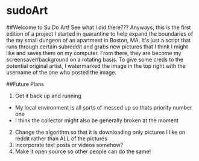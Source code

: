 # sudoArt
##Welcome to Su Do Art!
See what I did there???
Anyways, this is the first edition of a project I started in quarantine to help expand the boundaries of the my small dungeon of an apartment in Boston, MA.
It's just a script that runs through certain subreddit and grabs new pictures that I think I might like and saves them on my computer. From there, 
they are become my screensaver/background on a rotating basis. To give some creds to the potential original artist, I watermarked the image in the top right
with the username of the one who posted the image. 

##Future Plans
1. Get it back up and running
 -  My local environment is all sorts of messed up so thats priority number one
 -  I think the collector might also be generally broken at the moment
2. Change the algorithm so that it is downloading only pictures I like on reddit rather than ALL of the pictures
3. Incorporate text posts or videos somehow?
4. Make it open source so other people can do the same!
